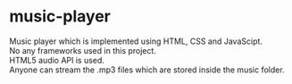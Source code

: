 # music-player
Music player which is implemented using HTML, CSS and JavaScipt.<br>
No any frameworks used in this project.<br>
HTML5 audio API is used. <br>
Anyone can stream the .mp3 files which are stored inside the music folder.
